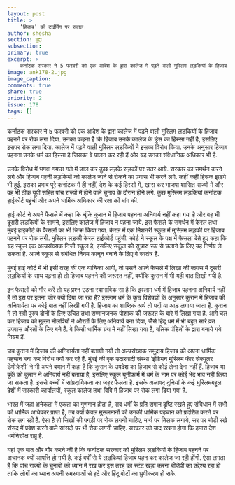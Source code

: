 ```yaml
---
layout: post
title: >
    ‘हिजाब’ की टाईमिंग पर सवाल
author: shesha
section: मुद्दा
subsection:
primary: true
excerpt: >
    कर्नाटक सरकार ने 5 फरवरी को एक आदेश के द्वारा कालेज में पढ़ने वाली मुस्लिम लड़कियों के हिजाब पहनने पर रोक लगा दिया. उनका कहना है कि हिजाब उनके कालेज के ड्रेस का हिस्सा नहीं है, इसलिए इसपर रोक लगा दिया.
image: ank178-2.jpg
image_caption: 
comments: true
share: true
priority: 2
issue: 178
tags: []
---
```


कर्नाटक सरकार ने 5 फरवरी को एक आदेश के द्वारा कालेज में पढ़ने वाली मुस्लिम लड़कियों के हिजाब पहनने पर रोक लगा दिया. उनका कहना है कि हिजाब उनके कालेज के ड्रेस का हिस्सा नहीं है, इसलिए इसपर रोक लगा दिया. कालेज में पढ़ने वाली मुस्लिम लड़कियों ने इसका विरोध किया. उनके अनुसार हिजाब पहनना उनके धर्म का हिस्सा है जिसका वे पालन कर रही हैं और यह उनका संवैधानिक अधिकार भी है.

उनके विरोध में भगवा गमछा गले में डाल कर कुछ लड़के सड़कों पर उतर आये. सरकार का समर्थन करने लगे और हिजाब पहनी लड़कियों को कालेज जाने से रोकने का प्रयास भी करने लगे. कहीं कहीं हिंसक झड़पे भी हुई. इसका प्रभाव पूरे कर्नाटक में ही नहीं, देश के कई हिस्सों में, खास कर भाजपा शासित राज्यों में और वह भी ठीक यूपी सहित पांच राज्यों में होने वाले चुनाव के दौरान होने लगे. कुछ मुस्लिम लड़कियां कर्नाटक हाईकोर्ट पहुंची और अपने धार्मिक अधिकार की रक्षा की मांग की.

हाई कोर्ट ने अपने फैसले में कहा कि चूंकि कुरान में हिजाब पहनना अनिवार्य नहीं कहा गया है और वह भी दूसरी लड़कियों के सामने, इसलिए कालेज में हिजाब न पहना जाये. इस फैसले के समर्थन में केरल तथा मुंबई हाईकोर्ट के फैसलों का भी जिक्र किया गया. केरल में एक मिशनरी स्कूल में मुस्लिम लड़की पर हिजाब पहनने पर रोक लगी. मुस्लिम लड़की केरल हाईकोर्ट पहुंची. कोर्ट ने स्कूल के पक्ष में फैसला देते हुए कहा कि यह स्कूल एक अल्पसंख्यक निजी स्कूल है, इसलिए सकूल को सुचारु रूप से चलाने के लिए यह निर्णय ले सकता है. अपने स्कूल से संबंधित नियम कानून बनाने के लिए वे स्वतंत्र हैं.

मुंबई हाई कोर्ट में भी इसी तरह की एक याचिका आयी, तो उसने अपने फैसले में लिखा की क्लास में दूसरी लड़कियों के साथ पढ़ना हो तो हिजाब पहनने की जरूरत नहीं, क्योंकि कुरान में भी यही बात लिखी गयी है.

इन फैसलों को गौर करें तो यह प्रश्न उठना स्वाभाविक सा है कि इस्लाम धर्म में हिजाब पहनना अनिवार्य नहीं है तो इस पर इतना जोर क्यों दिया जा रहा है? इस्लाम धर्म के कुछ विशेषज्ञों के अनुसार कुरान में हिजाब की अनिवार्यता पर कोई बात नहीं लिखी गयी है. हिजाब का शाब्दिक अर्थ तो पर्दा या आड़ लगाया जाता है. कुरान में तो स्त्री पुरुष दोनों के लिए उचित तथा सम्मानजनक पोशाक की जरूरत के बारे में लिखा गया है. आगे चल कर हिजाब को मुल्ला मौलवियों ने औरतों के लिए अनिवार्य बना दिया, जैसे हिंदू धर्म में भी बहुत सारे व्रत उपवास औरतों के लिए बने हैं. वे किसी धार्मिक ग्रंथ में नहीं लिखा गया है, बलिक पंडितों के द्वारा बनाये गये नियम हैं.

जब कुरान में हिजाब की अनिवार्यता नहीं बतायी गयी तो अल्पसंख्यक समुदाय हिजाब को अपना धार्मिक पहचान बना कर विरोध क्यों कर रहे हैं. मुंबई की एक उदारवादी संस्था ‘इंडियन मुस्लिम फाॅर सेक्यूलर डेमोक्रेशी’ ने भी अपने बयान में कहा है कि कुरान के उपदेश का हिजाब से कोई लेना देना नहीं हैं. हिजाब या बुर्के को कुरान ने अनिवार्य नहीं बताया है, इसलिए स्कूल यूनीफार्म में धर्म के नाम पर कोई भेद भाव नहीं किया जा सकता है. इससे बच्चों में सांप्रदायिकता का जहर फैलता है. इसके अलावद दुनियां के कई मुस्लिमबहुल देशों में सरकारी कार्यालयों, स्कूल कालेज तथा विवि में हिजाब पर रोक लगा दिया गया है.

भारत में जहां अनेकता में एकता का गुणगान होता है, सब धर्मों के प्रति समान दृष्टि रखते हुए संविधान में सभी को धार्मिक अधिकार प्राप्त है, तब क्यों केवल मुसलमानों को उनकी धार्मिक पहचान को प्रदर्शित करने पर रोक लग रही है. ऐसा है तो सिखों की पगड़ी पर रोक लगनी चाहिए, मार्थ पर तिलक लगाये, सर पर चोटी रखे संसद में प्रवेश करने वाले सांसदों पर भी रोक लगनी चाहिए. सरकार को याद रखना होगा कि हमारा देश धर्मनिरपेक्ष राष्ट्र है.

यहां एक बात और गौर करने की है कि कर्नाटक सरकार को मुस्लिम लड़कियों के हिजाब पहनने पर अचानक क्यों आपत्ति हो गयी है. कई वर्षों से ये लड़कियां हिजाब पहन कर कालेज जा रही होंगी. ऐसा लगता है कि पांच राज्यों के चुनावों को ध्यान में रख कर इस तरह का स्टंट खड़ा करना बीजेपी का उद्देश्य रहा हो ताकि लोगों का ध्यान अपनी समस्याओं से हटे और हिंदू वोटों का ध्रुवीकरण हो सके. 